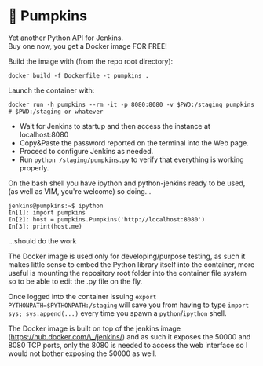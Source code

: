 # 🎃 Pumpkins
Yet another Python API for Jenkins.  
Buy one now, you get a Docker image FOR FREE!

Build the image with (from the repo root directory):

`docker build -f Dockerfile -t pumpkins .`

Launch the container with:

`docker run -h pumpkins --rm -it -p 8080:8080 -v $PWD:/staging pumpkins # $PWD:/staging or whatever`

- Wait for Jenkins to startup and then access the instance at localhost:8080
- Copy&Paste the password reported on the terminal into the Web page.
- Proceed to configure Jenkins as needed.
- Run `python /staging/pumpkins.py` to verify that everything is working properly.

On the bash shell you have ipython and python-jenkins ready to be used,
(as well as VIM, you're welcome) so doing...
```
jenkins@pumpkins:~$ ipython
In[1]: import pumpkins
In[2]: host = pumpkins.Pumpkins('http://localhost:8080')
In[3]: print(host.me)
```
...should do the work

The Docker image is used only for developing/purpose testing, as such it makes little sense to embed
the Python library itself into the container, more useful is mounting the repository root folder
into the container file system so to be able to edit the .py file on the fly.

Once logged into the container issuing `export PYTHONPATH=$PYTHONPATH:/staging` will save you from
having to type `import sys; sys.append(...)` every time you spawn a `python`/`ipython` shell.

The Docker image is built on top of the jenkins image (https://hub.docker.com/\_/jenkins/) and as such
it exposes the 50000 and 8080 TCP ports, only the 8080 is needed to access the web interface so
I would not bother exposing the 50000 as well.


